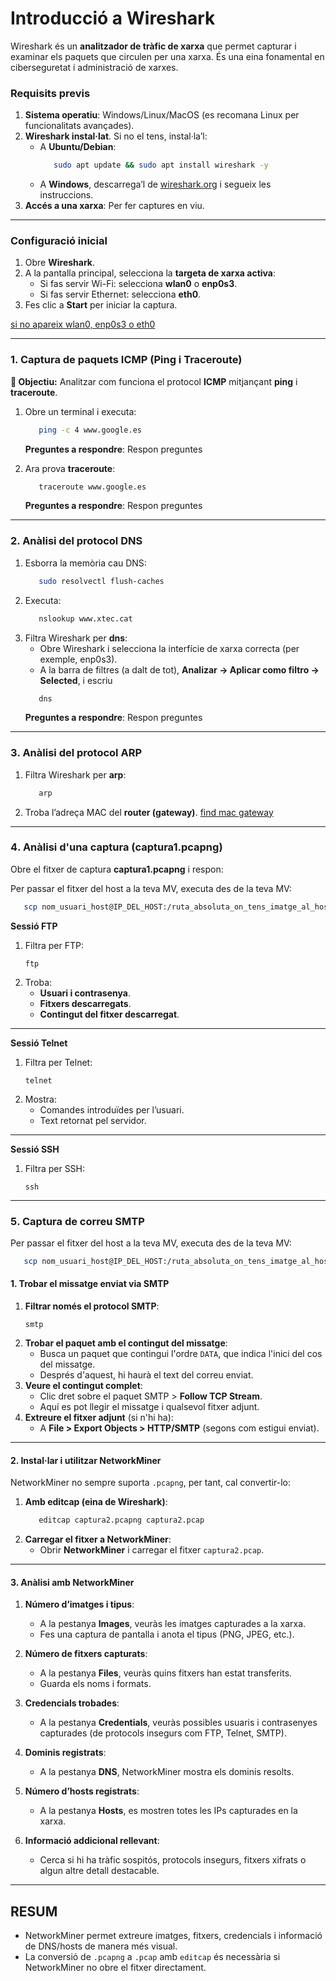 # **Introducció a Wireshark**
Wireshark és un **analitzador de tràfic de xarxa** que permet capturar i examinar els paquets que circulen per una xarxa. És una eina fonamental en ciberseguretat i administració de xarxes.

### **Requisits previs**
1. **Sistema operatiu**: Windows/Linux/MacOS (es recomana Linux per funcionalitats avançades).
2. **Wireshark instal·lat**. Si no el tens, instal·la’l:
   - A **Ubuntu/Debian**:
     ```bash
        sudo apt update && sudo apt install wireshark -y
     ```
   - A **Windows**, descarrega’l de [wireshark.org](https://www.wireshark.org/download.html) i segueix les instruccions.
3. **Accés a una xarxa**: Per fer captures en viu.

---

### **Configuració inicial**
1. Obre **Wireshark**.
2. A la pantalla principal, selecciona la **targeta de xarxa activa**:
   - Si fas servir Wi-Fi: selecciona **wlan0** o **enp0s3**.
   - Si fas servir Ethernet: selecciona **eth0**.
3. Fes clic a **Start** per iniciar la captura.

[si no apareix wlan0, enp0s3 o eth0](02-practica-wiresharck-wlan-or-eth0-not-found.md)

---

### **1️. Captura de paquets ICMP (Ping i Traceroute)**
**📌 Objectiu:** Analitzar com funciona el protocol **ICMP** mitjançant **ping** i **traceroute**.

1. Obre un terminal i executa:
   ```bash
      ping -c 4 www.google.es
   ```
   **Preguntes a respondre**: Respon preguntes

2. Ara prova **traceroute**:
   ```bash
      traceroute www.google.es 
   ```
   **Preguntes a respondre**: Respon preguntes

---

### **2️. Anàlisi del protocol DNS**
1. Esborra la memòria cau DNS:
   ```bash
      sudo resolvectl flush-caches
   ```
2. Executa:
   ```bash
      nslookup www.xtec.cat
   ```
3. Filtra Wireshark per **dns**:
   - Obre Wireshark i selecciona la interfície de xarxa correcta (per exemple, enp0s3).
   - A la barra de filtres (a dalt de tot), **Analizar -> Aplicar como filtro -> Selected**, i escriu
   ```bash
      dns
   ```
   **Preguntes a respondre**: Respon preguntes

---

### **3️. Anàlisi del protocol ARP**
1. Filtra Wireshark per **arp**:
   ```bash
      arp
   ```
2. Troba l’adreça MAC del **router (gateway)**.
[find mac gateway](02-practica-wiresharck-find-mac-gateway.md)

---

### **4️. Anàlisi d'una captura (captura1.pcapng)**
Obre el fitxer de captura **captura1.pcapng** i respon:

Per passar el fitxer del host a la teva MV, executa des de la teva MV:
```bash
   scp nom_usuari_host@IP_DEL_HOST:/ruta_absoluta_on_tens_imatge_al_host/captura1.pcapng /ruta_absoluta_on_vols_copiar_imatge_a_la_MV/
```

**Sessió FTP**
1. Filtra per FTP:
   ```
   ftp
   ```
2. Troba:
   - **Usuari i contrasenya**.
   - **Fitxers descarregats**.
   - **Contingut del fitxer descarregat**.

---

**Sessió Telnet**
1. Filtra per Telnet:
   ```
   telnet
   ```
2. Mostra:
   - Comandes introduïdes per l’usuari.
   - Text retornat pel servidor.

---

**Sessió SSH**
1. Filtra per SSH:
   ```
   ssh
   ```

---

### **5️. Captura de correu SMTP**
Per passar el fitxer del host a la teva MV, executa des de la teva MV:
```bash
   scp nom_usuari_host@IP_DEL_HOST:/ruta_absoluta_on_tens_imatge_al_host/captura2.pcapng /ruta_absoluta_on_vols_copiar_imatge_a_la_MV/
```

#### **1. Trobar el missatge enviat via SMTP**
1. **Filtrar només el protocol SMTP**:
   ```
   smtp
   ```
2. **Trobar el paquet amb el contingut del missatge**:
   - Busca un paquet que contingui l'ordre `DATA`, que indica l'inici del cos del missatge.
   - Després d'aquest, hi haurà el text del correu enviat.
3. **Veure el contingut complet**:
   - Clic dret sobre el paquet SMTP > **Follow TCP Stream**.
   - Aquí es pot llegir el missatge i qualsevol fitxer adjunt.
4. **Extreure el fitxer adjunt** (si n'hi ha):
   - A **File > Export Objects > HTTP/SMTP** (segons com estigui enviat).

---

#### **2. Instal·lar i utilitzar NetworkMiner**
NetworkMiner no sempre suporta `.pcapng`, per tant, cal convertir-lo:
1. **Amb editcap (eina de Wireshark)**:
   ```bash
      editcap captura2.pcapng captura2.pcap
   ```
2. **Carregar el fitxer a NetworkMiner**:
   - Obrir **NetworkMiner** i carregar el fitxer `captura2.pcap`.

---

#### **3. Anàlisi amb NetworkMiner**
1. **Número d’imatges i tipus**:
   - A la pestanya **Images**, veuràs les imatges capturades a la xarxa.
   - Fes una captura de pantalla i anota el tipus (PNG, JPEG, etc.).
   
2. **Número de fitxers capturats**:
   - A la pestanya **Files**, veuràs quins fitxers han estat transferits.
   - Guarda els noms i formats.

3. **Credencials trobades**:
   - A la pestanya **Credentials**, veuràs possibles usuaris i contrasenyes capturades (de protocols insegurs com FTP, Telnet, SMTP).

4. **Dominis registrats**:
   - A la pestanya **DNS**, NetworkMiner mostra els dominis resolts.

5. **Número d’hosts registrats**:
   - A la pestanya **Hosts**, es mostren totes les IPs capturades en la xarxa.

6. **Informació addicional rellevant**:
   - Cerca si hi ha tràfic sospitós, protocols insegurs, fitxers xifrats o algun altre detall destacable.

---

## RESUM
- NetworkMiner permet extreure imatges, fitxers, credencials i informació de DNS/hosts de manera més visual.
- La conversió de `.pcapng` a `.pcap` amb `editcap` és necessària si NetworkMiner no obre el fitxer directament.
